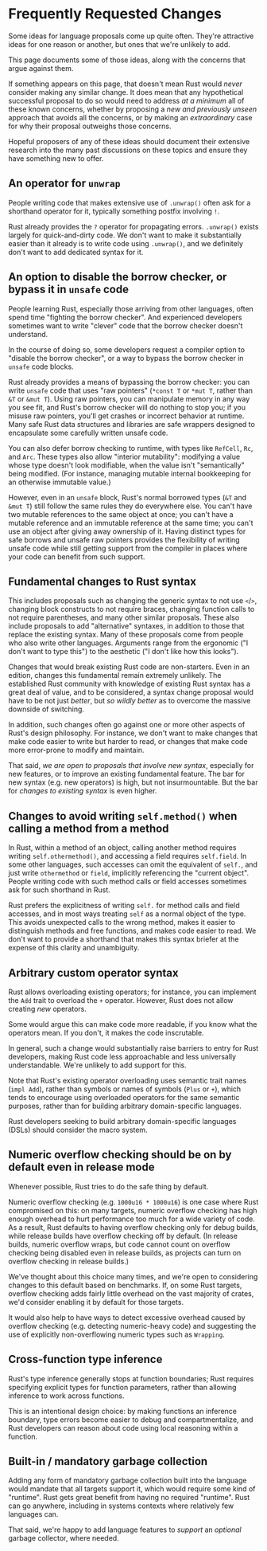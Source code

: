 # Frequently Requested Changes

Some ideas for language proposals come up quite often. They're attractive ideas
for one reason or another, but ones that we're unlikely to add.

This page documents some of those ideas, along with the concerns that argue
against them.

If something appears on this page, that doesn't mean Rust would *never*
consider making any similar change. It does mean that any hypothetical
successful proposal to do so would need to address *at a minimum* all of these
known concerns, whether by proposing a *new and previously unseen* approach
that avoids all the concerns, or by making an *extraordinary* case for why
their proposal outweighs those concerns.

Hopeful proposers of any of these ideas should document their extensive
research into the many past discussions on these topics and ensure they have
something new to offer.

## An operator for `unwrap`

People writing code that makes extensive use of `.unwrap()` often ask for a
shorthand operator for it, typically something postfix involving `!`.

Rust already provides the `?` operator for propagating errors. `.unwrap()`
exists largely for quick-and-dirty code. We don't want to make it substantially
easier than it already is to write code using `.unwrap()`, and we definitely
don't want to add dedicated syntax for it.

## An option to disable the borrow checker, or bypass it in `unsafe` code

People learning Rust, especially those arriving from other languages, often
spend time "fighting the borrow checker". And experienced developers sometimes
want to write "clever" code that the borrow checker doesn't understand.

In the course of doing so, some developers request a compiler option to
"disable the borrow checker", or a way to bypass the borrow checker in `unsafe`
code blocks.

Rust already provides a means of bypassing the borrow checker: you can write
`unsafe` code that uses "raw pointers" (`*const T` or `*mut T`, rather than
`&T` or `&mut T`). Using raw pointers, you can manipulate memory in any way you
see fit, and Rust's borrow checker will do nothing to stop you; if you misuse
raw pointers, you'll get crashes or incorrect behavior at runtime. Many safe
Rust data structures and libraries are safe wrappers designed to encapsulate
some carefully written unsafe code.

You can also defer borrow checking to runtime, with types like `RefCell`, `Rc`,
and `Arc`. These types also allow "interior mutability": modifying a value
whose type doesn't look modifiable, when the value isn't "semantically" being
modified. (For instance, managing mutable internal bookkeeping for an otherwise
immutable value.)

However, even in an `unsafe` block, Rust's normal borrowed types (`&T` and
`&mut T`) still follow the same rules they do everywhere else. You can't have
two mutable references to the same object at once; you can't have a mutable
reference and an immutable reference at the same time; you can't use an object
after giving away ownership of it. Having distinct types for safe borrows and
unsafe raw pointers provides the flexibility of writing unsafe code while still
getting support from the compiler in places where your code can benefit from
such support.

## Fundamental changes to Rust syntax

This includes proposals such as changing the generic syntax to not use `<`/`>`,
changing block constructs to not require braces, changing function calls to not
require parentheses, and many other similar proposals. These also include
proposals to add "alternative" syntaxes, in addition to those that replace the
existing syntax. Many of these proposals come from people who also write other
languages. Arguments range from the ergonomic ("I don't want to type this") to
the aesthetic ("I don't like how this looks").

Changes that would break existing Rust code are non-starters. Even in an
edition, changes this fundamental remain extremely unlikely. The established
Rust community with knowledge of existing Rust syntax has a great deal of
value, and to be considered, a syntax change proposal would have to be not just
*better*, but *so wildly better* as to overcome the massive downside of
switching.

In addition, such changes often go against one or more other aspects of Rust's
design philosophy. For instance, we don't want to make changes that make code
easier to write but harder to read, or changes that make code more error-prone
to modify and maintain.

That said, *we are open to proposals that involve new syntax*, especially for
new features, or to improve an existing fundamental feature. The bar for new
syntax (e.g. new operators) is high, but not insurmountable. But the bar for
*changes to existing syntax* is even higher.

## Changes to avoid writing `self.method()` when calling a method from a method

In Rust, within a method of an object, calling another method requires writing
`self.othermethod()`, and accessing a field requires `self.field`. In some
other languages, such accesses can omit the equivalent of `self.`, and just
write `othermethod` or `field`, implicitly referencing the "current object".
People writing code with such method calls or field accesses sometimes ask for
such shorthand in Rust.

Rust prefers the explicitness of writing `self.` for method calls and field
accesses, and in most ways treating `self` as a normal object of the type. This
avoids unexpected calls to the wrong method, makes it easier to distinguish
methods and free functions, and makes code easier to read. We don't want to
provide a shorthand that makes this syntax briefer at the expense of this
clarity and unambiguity.

## Arbitrary custom operator syntax

Rust allows overloading existing operators; for instance, you can implement the
`Add` trait to overload the `+` operator. However, Rust does not allow creating
*new* operators.

Some would argue this can make code more readable, if you know what the
operators mean. If you don't, it makes the code inscrutable.

In general, such a change would substantially raise barriers to entry for Rust
developers, making Rust code less approachable and less universally
understandable. We're unlikely to add support for this.

Note that Rust's existing operator overloading uses semantic trait names (`impl
Add`), rather than symbols or names of symbols (`Plus` or `+`), which tends to
encourage using overloaded operators for the same semantic purposes, rather
than for building arbitrary domain-specific languages.

Rust developers seeking to build arbitrary domain-specific languages (DSLs)
should consider the macro system.

## Numeric overflow checking should be on by default even in release mode

Whenever possible, Rust tries to do the safe thing by default.

Numeric overflow checking (e.g. `1000u16 * 1000u16`) is one case where Rust
compromised on this: on many targets, numeric overflow checking has high enough
overhead to hurt performance too much for a wide variety of code. As a result,
Rust defaults to having overflow checking only for debug builds, while release
builds have overflow checking off by default. (In release builds, numeric
overflow wraps, but code cannot count on overflow checking being disabled even
in release builds, as projects can turn on overflow checking in release
builds.)

We've thought about this choice many times, and we're open to considering
changes to this default based on benchmarks. If, on some Rust targets, overflow
checking adds fairly little overhead on the vast majority of crates, we'd
consider enabling it by default for those targets.

It would also help to have ways to detect excessive overhead caused by overflow
checking (e.g. detecting numeric-heavy code) and suggesting the use of
explicitly non-overflowing numeric types such as `Wrapping`.

## Cross-function type inference

Rust's type inference generally stops at function boundaries; Rust requires
specifying explicit types for function parameters, rather than allowing
inference to work across functions.

This is an intentional design choice: by making functions an inference
boundary, type errors become easier to debug and compartmentalize, and Rust
developers can reason about code using local reasoning within a function.

## Built-in / mandatory garbage collection

Adding any form of mandatory garbage collection built into the language would
mandate that all targets support it, which would require some kind of
"runtime". Rust gets great benefit from having no required "runtime". Rust can
go anywhere, including in systems contexts where relatively few languages can.

That said, we're happy to add language features to *support* an *optional*
garbage collector, where needed.
